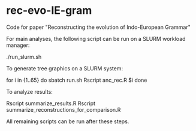 # rec-evo-IE-gram

Code for paper "Reconstructing the evolution of Indo-European Grammar"

For main analyses, the following script can be run on a SLURM workload manager:

./run_slurm.sh

To generate tree graphics on a SLURM system:

for i in {1..65}
do
    sbatch run.sh Rscript anc_rec.R $i
done

To analyze results:

Rscript summarize_results.R
Rscript summarize_reconstructions_for_comparison.R

All remaining scripts can be run after these steps.
